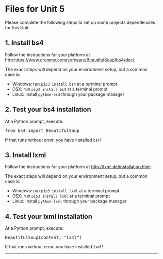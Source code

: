 # Files for Unit 5

Please complete the following steps to set up some projects dependencies for this Unit.

## 1. Install bs4

Follow the instructions for your platform at http:https://www.crummy.com/software/BeautifulSoup/bs4/doc/.

The exact steps will depend on your environment setup, but a common case is:

* Windows: run <code>pip3 install bs4</code> at a terminal prompt
* OSX: run <code>pip3 install bs4</code> at a terminal prompt
* Linux: install <code>python-bs4</code> through your package manager

## 2. Test your bs4 installation

At a Python prompt, execute:

<pre>from bs4 import BeautifulSoup</pre>

If that runs without error, you have installed <code>bs4</code>!

## 3. Install lxml

Follow the instructions for your platform at http://lxml.de/installation.html.

The exact steps will depend on your environment setup, but a common case is:

* Windows: run <code>pip3 install lxml</code> at a terminal prompt
* OSX: run <code>pip3 install lxml</code> at a terminal prompt
* Linux: install <code>python-lxml</code> through your package manager

## 4. Test your lxml installation

At a Python prompt, execute:

<pre>BeautifulSoup(content, "lxml")</pre>

If that runs without error, you have installed <code>lxml</code>!

---

